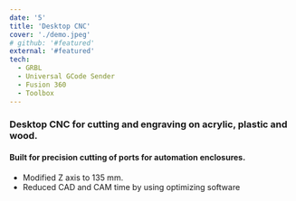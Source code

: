 ```yaml
---
date: '5'
title: 'Desktop CNC'
cover: './demo.jpeg'
# github: '#featured'
external: '#featured'
tech:
  - GRBL
  - Universal GCode Sender
  - Fusion 360
  - Toolbox
---
```


### Desktop CNC for cutting and engraving on acrylic, plastic and wood.
#### Built for precision cutting of ports for automation enclosures. 
- Modified Z axis to 135 mm.
- Reduced CAD and CAM time by using optimizing software
